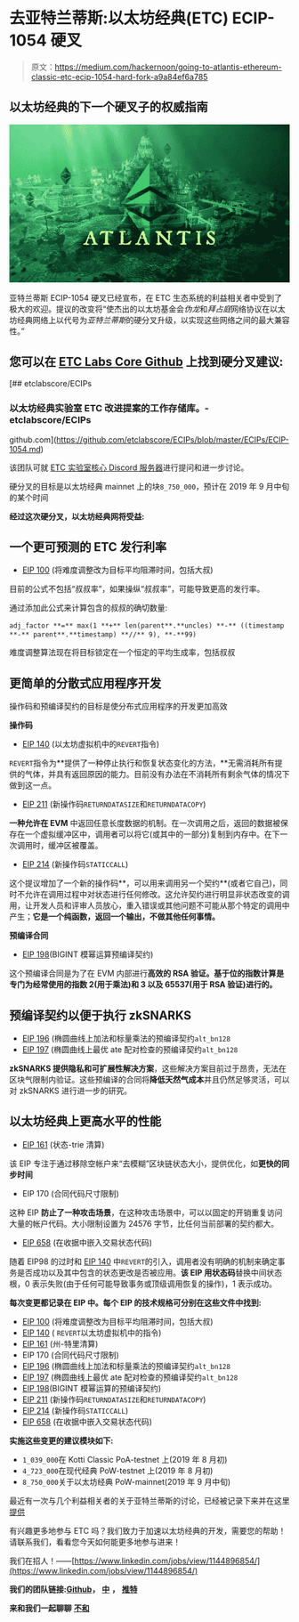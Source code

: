 # 去亚特兰蒂斯:以太坊经典(ETC) ECIP-1054 硬叉

> 原文：<https://medium.com/hackernoon/going-to-atlantis-ethereum-classic-etc-ecip-1054-hard-fork-a9a84ef6a785>

## 以太坊经典的下一个硬叉子的权威指南

![](img/7350b2591b19fae659dc18f3090badf9.png)

亚特兰蒂斯 ECIP-1054 硬叉已经宣布，在 ETC 生态系统的利益相关者中受到了极大的欢迎。提议的改变将“使杰出的以太坊基金会*伪龙*和*拜占庭*网络协议在以太坊经典网络上以代号为*亚特兰蒂斯*的硬分叉升级，以实现这些网络之间的最大兼容性。”

## 您可以在 [ETC Labs Core Github](https://github.com/etclabscore/ECIPs/blob/master/ECIPs/ECIP-1054.md) 上找到硬分叉建议:

[](https://github.com/etclabscore/ECIPs/blob/master/ECIPs/ECIP-1054.md) [## etclabscore/ECIPs

### 以太坊经典实验室 ETC 改进提案的工作存储库。- etclabscore/ECIPs

github.com](https://github.com/etclabscore/ECIPs/blob/master/ECIPs/ECIP-1054.md) 

该团队可就 [ETC 实验室核心 Discord 服务器](https://discordapp.com/invite/8jztJk5)进行提问和进一步讨论。

硬分叉的目标是以太坊经典 mainnet 上的块`8_750_000`，预计在 2019 年 9 月中旬的某个时间

**经过这次硬分叉，以太坊经典网将受益:**

## 一个更可预测的 ETC 发行利率

*   [EIP 100](https://eips.ethereum.org/EIPS/eip-100) (将难度调整改为目标平均阻滞时间，包括大叔)

目前的公式不包括“叔叔率”，如果操纵“叔叔率”，可能导致更高的发行率。

通过添加此公式来计算包含的叔叔的确切数量:

```
adj_factor **=** max(1 **+** len(parent**.**uncles) **-** ((timestamp **-** parent**.**timestamp) **//** 9), **-**99)
```

难度调整算法现在将目标锁定在一个恒定的平均生成率，包括叔叔

## 更简单的分散式应用程序开发

操作码和预编译契约的目标是使分布式应用程序的开发更加高效

**操作码**

*   [EIP 140](https://eips.ethereum.org/EIPS/eip-140) (以太坊虚拟机中的`REVERT`指令)

`REVERT`指令为**提供了一种停止执行和恢复状态变化的方法，**无需消耗所有提供的气体，并具有返回原因的能力。目前没有办法在不消耗所有剩余气体的情况下做到这一点。

*   [EIP 211](https://eips.ethereum.org/EIPS/eip-211) (新操作码`RETURNDATASIZE`和`RETURNDATACOPY`)

**一种允许在 EVM** 中返回任意长度数据的机制。在一次调用之后，返回的数据被保存在一个虚拟缓冲区中，调用者可以将它(或其中的一部分)复制到内存中。在下一次调用时，缓冲区被覆盖。

*   [EIP 214](https://eips.ethereum.org/EIPS/eip-214) (新操作码`STATICCALL`)

这个提议增加了一个新的操作码**，可以用来调用另一个契约**(或者它自己)，同时不允许在调用过程中对状态进行任何修改。这允许契约进行明显非状态改变的调用，让开发人员和评审人员放心，重入错误或其他问题不可能从那个特定的调用中产生；**它是一个纯函数，返回一个输出，不做其他任何事情。**

**预编译合同**

*   [EIP 198](https://eips.ethereum.org/EIPS/eip-198)(BIGINT 模幂运算预编译契约)

这个预编译合同是为了在 EVM 内部进行**高效的 RSA 验证。基于位的指数计算是专门为经常使用的指数 2(用于乘法)和 3 以及 65537(用于 RSA 验证)进行的。**

## **预编译契约**以便于执行 zkSNARKS

*   [EIP 196](https://eips.ethereum.org/EIPS/eip-196) (椭圆曲线上加法和标量乘法的预编译契约`alt_bn128`
*   [EIP 197](https://eips.ethereum.org/EIPS/eip-197) (椭圆曲线上最优 ate 配对检查的预编译契约`alt_bn128`

**zkSNARKS 提供隐私和可扩展性解决方案**，这些解决方案目前过于昂贵，无法在区块气限制内验证。这些预编译的合同将**降低天然气成本**并且仍然足够灵活，可以对 zkSNARKS 进行进一步的研究。

## 以太坊经典上更高水平的**性能**

*   [EIP 161](https://eips.ethereum.org/EIPS/eip-161) (状态-trie 清算)

该 EIP 专注于通过移除空帐户来“去模糊”区块链状态大小，提供优化，如**更快的同步时间**

*   EIP 170 (合同代码尺寸限制)

这种 EIP **防止了一种攻击场景**，在这种攻击场景中，可以以固定的开销重复访问大量的帐户代码。大小限制设置为 24576 字节，比任何当前部署的契约都大。

*   [EIP 658](https://eips.ethereum.org/EIPS/eip-658) (在收据中嵌入交易状态代码)

随着 EIP98 的过时和 [EIP 140](https://eips.ethereum.org/EIPS/eip-140) 中`REVERT`的引入，调用者没有明确的机制来确定事务是否成功以及其中包含的状态更改是否被应用。**该 EIP 用状态码**替换中间状态根，0 表示失败(由于任何可能导致事务或顶级调用恢复的操作)，1 表示成功。

**每次变更都记录在 EIP 中。每个 EIP 的技术规格可分别在这些文件中找到:**

*   [EIP 100](https://eips.ethereum.org/EIPS/eip-100) (将难度调整改为目标平均阻滞时间，包括大叔)
*   [EIP 140](https://eips.ethereum.org/EIPS/eip-140) ( `REVERT`以太坊虚拟机中的指令)
*   [EIP 161](https://eips.ethereum.org/EIPS/eip-161) (州-特里清算)
*   EIP 170 (合同代码尺寸限制)
*   [EIP 196](https://eips.ethereum.org/EIPS/eip-196) (椭圆曲线上加法和标量乘法的预编译契约`alt_bn128`
*   [EIP 197](https://eips.ethereum.org/EIPS/eip-197) (椭圆曲线上最优 ate 配对检查的预编译契约`alt_bn128`
*   [EIP 198](https://eips.ethereum.org/EIPS/eip-198)(BIGINT 模幂运算的预编译契约)
*   [EIP 211](https://eips.ethereum.org/EIPS/eip-211) (新操作码`RETURNDATASIZE`和`RETURNDATACOPY`)
*   [EIP 214](https://eips.ethereum.org/EIPS/eip-214) (新操作码`STATICCALL`)
*   [EIP 658](https://eips.ethereum.org/EIPS/eip-658) (在收据中嵌入交易状态代码)

**实施这些变更的建议模块如下:**

*   `1_039_000`在 Kotti Classic PoA-testnet 上(2019 年 8 月初)
*   `4_723_000`在现代经典 PoW-testnet 上(2019 年 8 月初)
*   `8_750_000`关于以太坊经典 PoW-mainnet(2019 年 9 月中旬)

最近有一次与几个利益相关者的关于亚特兰蒂斯的讨论，已经被记录下来并在这里[提供](https://youtu.be/plrV7HNsEKo)

有兴趣更多地参与 ETC 吗？我们致力于加速以太坊经典的开发，需要您的帮助！请联系我们，看看您今天如何能更多地参与进来！

我们在招人！——[https://www.linkedin.com/jobs/view/1144896854/](https://www.linkedin.com/jobs/view/1144896854/)

**我们的团队链接:**[**Github**](https://github.com/etclabscore)**，** [**中**](https://medium.com/etclabscore) **，** [**推特**](https://twitter.com/etclabscore)

**来和我们一起聊聊** [**不和**](https://discordapp.com/invite/NgzMPaj)